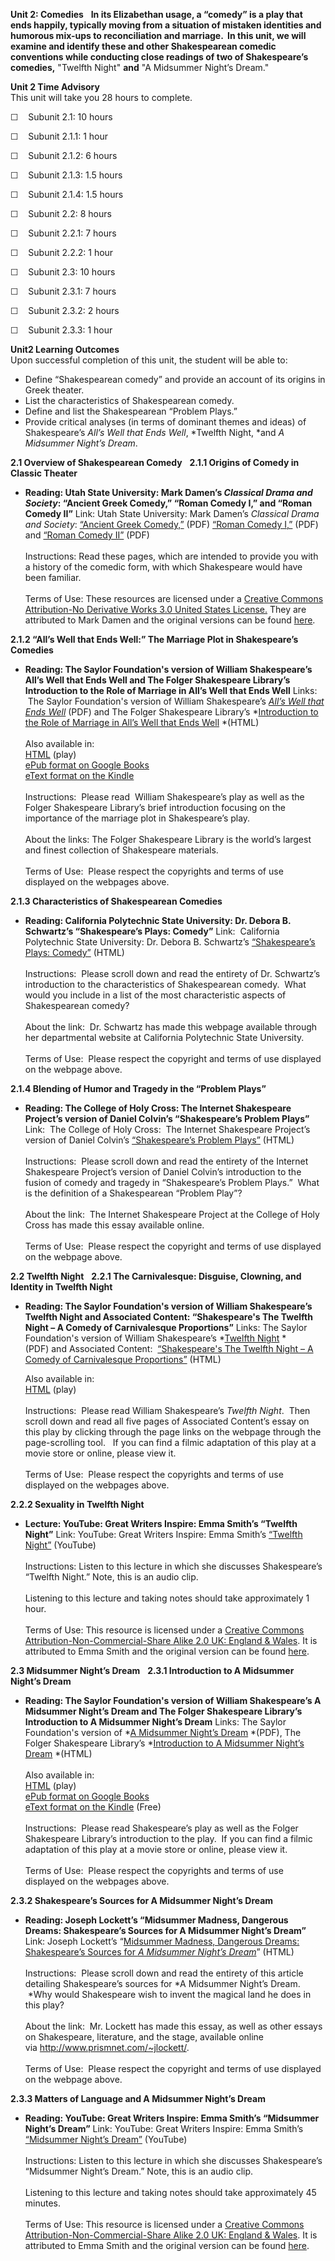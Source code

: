 **Unit 2: Comedies** <span id="2"></span> 
**In its Elizabethan usage, a “comedy” is a play that ends happily,
typically moving from a situation of mistaken identities and humorous
mix-ups to reconciliation and marriage.  In this unit, we will examine
and identify these and other Shakespearean comedic conventions while
conducting close readings of two of Shakespeare’s comedies,** "Twelfth
Night" **and** "A Midsummer Night’s Dream."

**Unit 2 Time Advisory**  
This unit will take you 28 hours to complete.   
  
 ☐    Subunit 2.1: 10 hours  
  
 ☐    Subunit 2.1.1: 1 hour  
  
 ☐    Subunit 2.1.2: 6 hours  
  
 ☐    Subunit 2.1.3: 1.5 hours  
  
 ☐    Subunit 2.1.4: 1.5 hours

☐    Subunit 2.2: 8 hours  
  
 ☐    Subunit 2.2.1: 7 hours  
  
 ☐    Subunit 2.2.2: 1 hour

☐    Subunit 2.3: 10 hours  
  
 ☐    Subunit 2.3.1: 7 hours  
  
 ☐    Subunit 2.3.2: 2 hours  
  
 ☐    Subunit 2.3.3: 1 hour

**Unit2 Learning Outcomes**  
Upon successful completion of this unit, the student will be able to:

-   Define “Shakespearean comedy” and provide an account of its origins
    in Greek theater.
-   List the characteristics of Shakespearean comedy.
-   Define and list the Shakespearean “Problem Plays.”
-   Provide critical analyses (in terms of dominant themes and ideas) of
    Shakespeare’s *All’s Well that Ends Well*, *Twelfth Night, *and *A
    Midsummer Night’s Dream*.

**2.1 Overview of Shakespearean Comedy** <span id="2.1"></span> 
**2.1.1 Origins of Comedy in Classic Theater** <span id="2.1.1"></span> 
-   **Reading: Utah State University: Mark Damen’s *Classical Drama and
    Society*: “Ancient Greek Comedy,” “Roman Comedy I,” and “Roman
    Comedy II”**
    Link: Utah State University: Mark Damen’s *Classical Drama and
    Society*: [“Ancient Greek
    Comedy,”](https://resources.saylor.org/archived/wp-content/uploads/2013/04/ENGL401-2.1.1-EarlyGreekComedyandSatyrPlays.pdf)
    (PDF) [“Roman Comedy
    I,”](https://resources.saylor.org/archived/wp-content/uploads/2013/04/ENGL401-2.1.1-RomanComedyPart1-.pdf)
    (PDF) and [“Roman Comedy
    II”](https://resources.saylor.org/archived/wp-content/uploads/2013/04/ENGL401-2.1.1-RomanComedyPart2.pdf)
    (PDF)  
        
     Instructions: Read these pages, which are intended to provide you
    with a history of the comedic form, with which Shakespeare would
    have been familiar.  
        
     Terms of Use: These resources are licensed under a [Creative
    Commons Attribution-No Derivative Works 3.0 United States
    License.](http://creativecommons.org/licenses/by-nd/3.0/us/) They
    are attributed to Mark Damen and the original versions can be found
    [here](http://www.usu.edu/markdamen/ClasDram/coursedescription.htm).

**2.1.2 “All’s Well that Ends Well:” The Marriage Plot in Shakespeare’s
Comedies** <span id="2.1.2"></span> 
-   **Reading: The Saylor Foundation's version of William Shakespeare’s
    All’s Well that Ends Well and The Folger Shakespeare Library’s
    Introduction to the Role of Marriage in All’s Well that Ends Well**
    Links:  The Saylor Foundation's version of William
    Shakespeare’s [*All’s Well that Ends
    Well*](https://resources.saylor.org/archived/wp-content/uploads/2011/11/SAYLOR.ORG-ENGL401-ALLS-WELL-THAT-ENDS-WELL.pdf) (PDF)
    and The Folger Shakespeare Library’s *[Introduction to the Role of
    Marriage in All’s Well that Ends
    Well](http://www.folger.edu/template.cfm?cid=877) *(HTML)  
        
     Also available in:  
     [HTML](http://www.gutenberg.org/cache/epub/1529/pg1529.html)
    (play)  
     [ePub format on Google
    Books](http://books.google.com/books?id=HtnE8gQR9lYC&printsec=frontcover&dq=All%E2%80%99s+Well+that+Ends+Well&source=bl&ots=lbjrsXFkz4&sig=tQlbo70bHSB7_YpMX_nXUGQirBk&hl=en&ei=UC2OTOfnDIP98Abx-b36CQ&sa=X&oi=book_result&ct=result&resnum=3&ved=0CDMQ6AEwAg#v=onepag)  
     [eText format on the
    Kindle](http://www.amazon.com/Alls-Well-That-Ends-ebook/dp/B000FC1FXE/ref=sr_1_1?ie=UTF8&m=AG56TWVU5XWC2&s=digital-text&qid=1284386211&sr=1-1)  
        
     Instructions:  Please read  William Shakespeare’s play as well as
    the Folger Shakespeare Library’s brief introduction focusing on the
    importance of the marriage plot in Shakespeare’s play.    
          
     About the links: The Folger Shakespeare Library is the world’s
    largest and finest collection of Shakespeare materials.    
        
     Terms of Use:  Please respect the copyrights and terms of use
    displayed on the webpages above.

**2.1.3 Characteristics of Shakespearean Comedies** <span
id="2.1.3"></span> 
-   **Reading: California Polytechnic State University: Dr. Debora B.
    Schwartz’s “Shakespeare’s Plays: Comedy”**
    Link:  California Polytechnic State University: Dr. Debora B.
    Schwartz’s [“Shakespeare’s Plays:
    Comedy”](http://cla.calpoly.edu/%7Edschwart/engl339/comedy.html)
    (HTML)  
        
     Instructions:  Please scroll down and read the entirety of Dr.
    Schwartz’s introduction to the characteristics of Shakespearean
    comedy.  What would you include in a list of the most characteristic
    aspects of Shakespearean comedy?    
          
     About the link:  Dr. Schwartz has made this webpage available
    through her departmental website at California Polytechnic State
    University.    
        
     Terms of Use:  Please respect the copyright and terms of use
    displayed on the webpage above.

**2.1.4 Blending of Humor and Tragedy in the “Problem Plays”** <span
id="2.1.4"></span> 
-   **Reading: The College of Holy Cross: The Internet Shakespeare
    Project’s version of Daniel Colvin’s “Shakespeare’s Problem Plays”**
    Link:  The College of Holy Cross:  The Internet Shakespeare
    Project’s version of Daniel Colvin’s [“Shakespeare’s Problem
    Plays”](http://college.holycross.edu/projects/isp/measure/essays/1_3_problemplays.html) (HTML)  
        
     Instructions:  Please scroll down and read the entirety of the
    Internet Shakespeare Project’s version of Daniel Colvin’s
    introduction to the fusion of comedy and tragedy in “Shakespeare’s
    Problem Plays.”  What is the definition of a Shakespearean “Problem
    Play”?    
          
     About the link:  The Internet Shakespeare Project at the College of
    Holy Cross has made this essay available online.    
        
     Terms of Use:  Please respect the copyright and terms of use
    displayed on the webpage above.

**2.2 Twelfth Night** <span id="2.2"></span> 
**2.2.1 The Carnivalesque: Disguise, Clowning, and Identity in Twelfth
Night** <span id="2.2.1"></span> 
-   **Reading: The Saylor Foundation's version of William Shakespeare’s
    Twelfth Night and Associated Content: “Shakespeare's The Twelfth
    Night – A Comedy of Carnivalesque Proportions”**
    Links: The Saylor Foundation's version of William Shakespeare’s
    *[Twelfth
    Night](https://resources.saylor.org/archived/wp-content/uploads/2011/11/SAYLOR.ORG-ENGL401-TWELFTH-NIGHT.pdf) *(PDF) and
    Associated Content:  [“Shakespeare's The Twelfth Night – A Comedy of
    Carnivalesque
    Proportions”](https://web.archive.org/web/20090105062523/http://www.associatedcontent.com/article/605541/shakespeares_the_twelfth_night_a_comedy.html?cat=2) (HTML)  
      
     Also available in:  
     [HTML](http://www.gutenberg.org/cache/epub/1527/pg1527.html) (play)  
        
     Instructions:  Please read William Shakespeare’s *Twelfth Night*.
     Then scroll down and read all five pages of Associated Content’s
    essay on this play by clicking through the page links on the webpage
    through the page-scrolling tool.   If you can find a filmic
    adaptation of this play at a movie store or online, please view
    it.  
          
     Terms of Use:  Please respect the copyrights and terms of use
    displayed on the webpages above.

**2.2.2 Sexuality in Twelfth Night** <span id="2.2.2"></span> 
-   **Lecture: YouTube: Great Writers Inspire: Emma Smith’s “Twelfth
    Night”**
    Link: YouTube: Great Writers Inspire: Emma Smith’s [“Twelfth
    Night”](http://www.youtube.com/watch?v=wpjLNdsuSRU) (YouTube)  
        
     Instructions: Listen to this lecture in which she discusses
    Shakespeare’s “Twelfth Night.” Note, this is an audio clip.  
        
     Listening to this lecture and taking notes should take
    approximately 1 hour.  
        
     Terms of Use: This resource is licensed under a [Creative Commons
    Attribution-Non-Commercial-Share Alike 2.0 UK: England &
    Wales](http://creativecommons.org/licenses/by-nc-sa/2.0/). It is
    attributed to Emma Smith and the original version can be found
    [here](http://writersinspire.org/content/twelfth-night).

**2.3 Midsummer Night’s Dream** <span id="2.3"></span> 
**2.3.1 Introduction to A Midsummer Night’s Dream** <span
id="2.3.1"></span> 
-   **Reading: The Saylor Foundation's version of William Shakespeare’s
    A Midsummer Night’s Dream and The Folger Shakespeare Library’s
    Introduction to A Midsummer Night’s Dream**
    Links: The Saylor Foundation's version of *[A Midsummer Night’s
    Dream](https://resources.saylor.org/archived/wp-content/uploads/2011/11/SAYLOR.ORG-ENGL401-MIDSUMMER-NIGHTS-DREAM.pdf) *(PDF), The
    Folger Shakespeare Library’s *[Introduction to A Midsummer Night’s
    Dream](http://www.folger.edu/template.cfm?cid=901) *(HTML)  
        
     Also available in:  
     [HTML](http://www.gutenberg.org/cache/epub/2242/pg2242.html)
    (play)  
     [ePub format on Google
    Books](http://books.google.com/books?id=ljnfc90FevUC&printsec=frontcover&dq=A+Midsummer%27s+Night+Dream&hl=en&ei=IjGOTJCXEcOB8gaYm-iZCw&sa=X&oi=book_result&ct=result&resnum=1&ved=0CDUQ6AEwAA#v=onepage&q&f=false)  
     [eText format on the
    Kindle](http://www.amazon.com/A-Midsummer-Nights-Dream-ebook/dp/B000JMLOJU/ref=sr_1_1?ie=UTF8&m=AG56TWVU5XWC2&s=digital-text&qid=1284387771&sr=1-1)
    (Free)  
        
     Instructions:  Please read Shakespeare’s play as well as the Folger
    Shakespeare Library’s introduction to the play.  If you can find a
    filmic adaptation of this play at a movie store or online, please
    view it.     
          
     Terms of Use:  Please respect the copyrights and terms of use
    displayed on the webpages above.

**2.3.2 Shakespeare’s Sources for A Midsummer Night’s Dream** <span
id="2.3.2"></span> 
-   **Reading: Joseph Lockett’s “Midsummer Madness, Dangerous Dreams:
    Shakespeare’s Sources for A Midsummer Night’s Dream”**
    Link: Joseph Lockett’s “[Midsummer Madness, Dangerous Dreams:
    Shakespeare’s Sources for *A Midsummer Night’s
    Dream*](http://www.prismnet.com/~jlockett/Grist/English/dream-sources.html)” (HTML)  
        
     Instructions:  Please scroll down and read the entirety of this
    article detailing Shakespeare’s sources for *A Midsummer Night’s
    Dream.  *Why would Shakespeare wish to invent the magical land he
    does in this play?    
          
     About the link:  Mr. Lockett has made this essay, as well as other
    essays on Shakespeare, literature, and the stage, available online
    via <http://www.prismnet.com/~jlockett/>.  
        
     Terms of Use:  Please respect the copyright and terms of use
    displayed on the webpage above.

**2.3.3 Matters of Language and A Midsummer Night’s Dream** <span
id="2.3.3"></span> 
-   **Reading: YouTube: Great Writers Inspire: Emma Smith’s “Midsummer
    Night’s Dream”**
    Link: YouTube: Great Writers Inspire: Emma Smith’s [“Midsummer
    Night’s Dream”](http://www.youtube.com/watch?v=YzHyLKUun4s)
    (YouTube)  
        
     Instructions: Listen to this lecture in which she discusses
    Shakespeare’s “Midsummer Night’s Dream.” Note, this is an audio
    clip.  
        
     Listening to this lecture and taking notes should take
    approximately 45 minutes.  
        
     Terms of Use: This resource is licensed under a [Creative Commons
    Attribution-Non-Commercial-Share Alike 2.0 UK: England &
    Wales](http://creativecommons.org/licenses/by-nc-sa/2.0/). It is
    attributed to Emma Smith and the original version can be found
    [here](http://writersinspire.org/content/midsummer-nights-dream-0).


